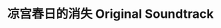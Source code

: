 ---
logo: images/music/凉宫春日的消失OriginalSoundtrack.jpg
title: 凉宫春日的消失 Original Soundtrack
subTitle: 剧场版动画《凉宫春日的消失》的原声集，由Lantis于2010年1月27日发售

category: 音乐

hasResource: true
downloadList:
  - intro: flac+jpg
    size: 331.4MB
    link: https://pan.baidu.com/s/1E1P6LS64Gs6xHNjJ1UfGVw
  - intro: 云盘 提取码:bg2s
    size: 331.4MB
    link: https://pan.baidu.com/s/1E1P6LS64Gs6xHNjJ1UfGVw

downloadContent: |
  剧场版动画《凉宫春日的消失》的原声集，由Lantis于2010年1月27日发售。<br>
  收录曲：<br>
  disc - 1<br>
  1．いつもの風景から始まる物語<br>
  2．SOS団クリスマスパーティ<br>
  3．ドタバタ・タイム<br>
  4．日常の先に待ち受けるもの<br>
  5．朝倉涼子という女性<br>
  6．不安から恐怖へ<br>
  7．裏切られた期待<br>
  8．孤独世界の広がり<br>
  9．環境変化の是非<br>
  10．涼宮ハルヒの手がかり<br>
  11．はやる心と前に出ない足<br>
  12．つながった記憶<br>
  13．SOS団再び<br>
  14．READY?<br>
  15．あの日の記憶を追いかけて<br>
  16．導く女性の語る言葉<br>
  17．未来への足跡<br>
  18．ジムノペディ 第2番<br>
  19．長門有希の心にあるもの<br>
  20．自己意識の確認<br>
  21．歴史の転換点<br>
  22．再び出逢えた団員たち<br>
  23．いつもの風景で終わる物語<br>
  disc - 2<br>
  1．ジムノペディ第1番<br>
  2．ジムノペディ第2番<br>
  3．ジムノペディ第3番<br>
  4．グノシエンヌ第1番<br>
  5．グノシエンヌ第2番<br>
  6．グノシエンヌ第3番<br>
  7．ジュ・トゥ・ヴー<br><br>
  版权属于:VCB-Studio<br>
  文件地址:https://vcb-s.com/archives/11328
---